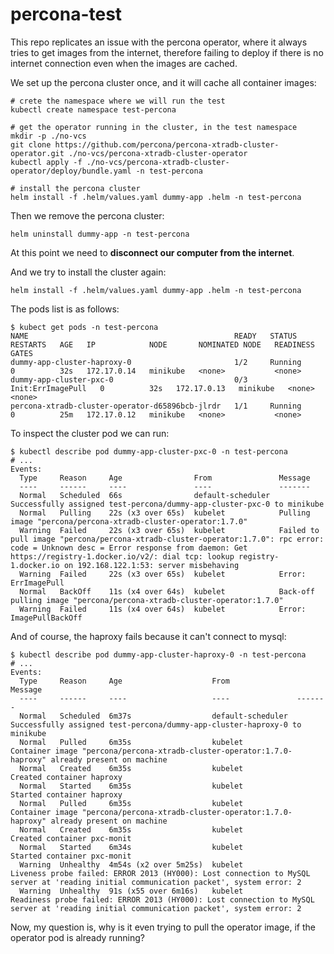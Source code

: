 # percona-test

This repo replicates an issue with the percona operator, where it always tries to get images 
from the internet, therefore failing to deploy if there is no internet connection even when the images are cached.

We set up the percona cluster once, and it will cache all container images:

```shell
# crete the namespace where we will run the test
kubectl create namespace test-percona

# get the operator running in the cluster, in the test namespace
mkdir -p ./no-vcs
git clone https://github.com/percona/percona-xtradb-cluster-operator.git ./no-vcs/percona-xtradb-cluster-operator
kubectl apply -f ./no-vcs/percona-xtradb-cluster-operator/deploy/bundle.yaml -n test-percona

# install the percona cluster
helm install -f .helm/values.yaml dummy-app .helm -n test-percona
```

Then we remove the percona cluster:

```shell
helm uninstall dummy-app -n test-percona
```

At this point we need to **disconnect our computer from the internet**.

And we try to install the cluster again:

```shell
helm install -f .helm/values.yaml dummy-app .helm -n test-percona
```

The pods list is as follows:
```shell
$ kubect get pods -n test-percona
NAME                                              READY   STATUS              RESTARTS   AGE   IP            NODE       NOMINATED NODE   READINESS GATES
dummy-app-cluster-haproxy-0                       1/2     Running             0          32s   172.17.0.14   minikube   <none>           <none>
dummy-app-cluster-pxc-0                           0/3     Init:ErrImagePull   0          32s   172.17.0.13   minikube   <none>           <none>
percona-xtradb-cluster-operator-d65896bcb-jlrdr   1/1     Running             0          25m   172.17.0.12   minikube   <none>           <none>
```

To inspect the cluster pod we can run:
```shell
$ kubectl describe pod dummy-app-cluster-pxc-0 -n test-percona
# ...
Events:
  Type     Reason     Age                From               Message
  ----     ------     ----               ----               -------
  Normal   Scheduled  66s                default-scheduler  Successfully assigned test-percona/dummy-app-cluster-pxc-0 to minikube
  Normal   Pulling    22s (x3 over 65s)  kubelet            Pulling image "percona/percona-xtradb-cluster-operator:1.7.0"
  Warning  Failed     22s (x3 over 65s)  kubelet            Failed to pull image "percona/percona-xtradb-cluster-operator:1.7.0": rpc error: code = Unknown desc = Error response from daemon: Get https://registry-1.docker.io/v2/: dial tcp: lookup registry-1.docker.io on 192.168.122.1:53: server misbehaving
  Warning  Failed     22s (x3 over 65s)  kubelet            Error: ErrImagePull
  Normal   BackOff    11s (x4 over 64s)  kubelet            Back-off pulling image "percona/percona-xtradb-cluster-operator:1.7.0"
  Warning  Failed     11s (x4 over 64s)  kubelet            Error: ImagePullBackOff
```

And of course, the haproxy fails because it can't connect to mysql:
```shell
$ kubectl describe pod dummy-app-cluster-haproxy-0 -n test-percona
# ...
Events:
  Type     Reason     Age                    From               Message
  ----     ------     ----                   ----               -------
  Normal   Scheduled  6m37s                  default-scheduler  Successfully assigned test-percona/dummy-app-cluster-haproxy-0 to minikube
  Normal   Pulled     6m35s                  kubelet            Container image "percona/percona-xtradb-cluster-operator:1.7.0-haproxy" already present on machine
  Normal   Created    6m35s                  kubelet            Created container haproxy
  Normal   Started    6m35s                  kubelet            Started container haproxy
  Normal   Pulled     6m35s                  kubelet            Container image "percona/percona-xtradb-cluster-operator:1.7.0-haproxy" already present on machine
  Normal   Created    6m35s                  kubelet            Created container pxc-monit
  Normal   Started    6m34s                  kubelet            Started container pxc-monit
  Warning  Unhealthy  4m54s (x2 over 5m25s)  kubelet            Liveness probe failed: ERROR 2013 (HY000): Lost connection to MySQL server at 'reading initial communication packet', system error: 2
  Warning  Unhealthy  91s (x55 over 6m16s)   kubelet            Readiness probe failed: ERROR 2013 (HY000): Lost connection to MySQL server at 'reading initial communication packet', system error: 2

```

Now, my question is, why is it even trying to pull the operator image, if the operator pod is already running?
